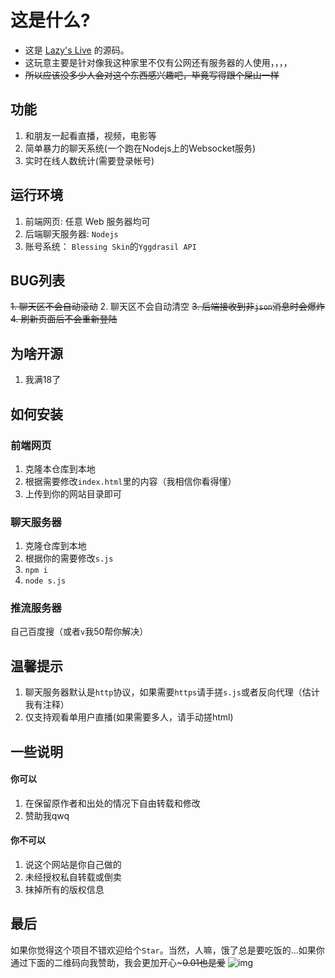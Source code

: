 # 这是什么?
- 这是 [Lazy's Live](https://live.lazy.ink) 的源码。
- 这玩意主要是针对像我这种家里不仅有公网还有服务器的人使用，，，，
- ~~所以应该没多少人会对这个东西感兴趣吧，毕竟写得跟个屎山一样~~

## 功能
1. 和朋友一起看直播，视频，电影等
2. 简单暴力的聊天系统(一个跑在Nodejs上的Websocket服务)
3. 实时在线人数统计(需要登录帐号)

## 运行环境
1. 前端网页: 任意 Web 服务器均可
2. 后端聊天服务器: `Nodejs`
3. 账号系统： `Blessing Skin`的`Yggdrasil API`

## BUG列表
~~1. 聊天区不会自动滚动~~
2. 聊天区不会自动清空
~~3. 后端接收到非`json`消息时会爆炸~~
~~4. 刷新页面后不会重新登陆~~

## 为啥开源
1. 我满18了

## 如何安装
### 前端网页
1. 克隆本仓库到本地
2. 根据需要修改`index.html`里的内容（我相信你看得懂）
3. 上传到你的网站目录即可

### 聊天服务器
1. 克隆仓库到本地
2. 根据你的需要修改`s.js`
3. `npm i`
4. `node s.js`

### 推流服务器
自己百度搜（或者`v`我50帮你解决）

## 温馨提示
1. 聊天服务器默认是`http`协议，如果需要`https`请手搓`s.js`或者反向代理（估计我有注释）
3. 仅支持观看单用户直播(如果需要多人，请手动搓html)

## 一些说明
#### 你可以
 1. 在保留原作者和出处的情况下自由转载和修改
 2. 赞助我qwq
#### 你不可以
 1. 说这个网站是你自己做的
 2. 未经授权私自转载或倒卖
 3. 抹掉所有的版权信息

## 最后
如果你觉得这个项目不错欢迎给个`Star`。当然，人嘛，饿了总是要吃饭的...如果你通过下面的二维码向我赞助，我会更加开心~~~0.01也是爱~~
![img](https://qn-store-pub-tx.seewo.com/676b69a1b8ad4f9391555c127a2331c7165760252223383)